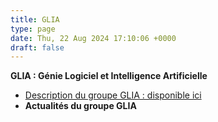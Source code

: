 ```yaml
---
title: GLIA
type: page
date: Thu, 22 Aug 2024 17:10:06 +0000
draft: false
---
```


**GLIA : Génie Logiciel et Intelligence Artificielle**

  * [Description du groupe GLIA : disponible ici](/group/glia/)
  * **Actualités du groupe GLIA**


